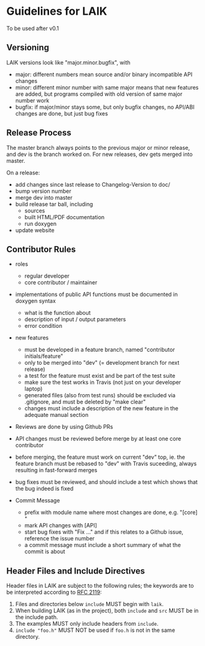 # Guidelines for LAIK

To be used after v0.1

## Versioning

LAIK versions look like "major.minor.bugfix", with
* major: different numbers mean source and/or binary incompatible API changes
* minor: different minor number with same major means that new features are
  added, but programs compiled with old version of same major number work
* bugfix: if major/minor stays some, but only bugfix changes, no API/ABI
  changes are done, but just bug fixes

## Release Process

The master branch always points to the previous major or minor release,
and dev is the branch worked on. For new releases, dev gets merged into
master.

On a release:
* add changes since last release to Changelog-Version to doc/
* bump version number
* merge dev into master
* build release tar ball, including
  * sources
  * built HTML/PDF documentation
  * run doxygen
* update website

## Contributor Rules

* roles
  * regular developer
  * core contributor / maintainer

* implementations of public API functions must be documented in doxygen syntax
  * what is the function about
  * description of input / output parameters
  * error condition
  
* new features
  * must be developed in a feature branch, named "contributor initials/feature"
  * only to be merged into "dev" (= development branch for next release)
  * a test for the feature must exist and be part of the test suite
  * make sure the test works in Travis (not just on your developer laptop)
  * generated files (also from test runs) should be excluded via .gitignore, and
    must be deleted by "make clear"
  * changes must include a description of the new feature in the adequate manual section
  
* Reviews are done by using Github PRs

* API changes must be reviewed before merge by at least one core contributor

* before merging, the feature must work on current "dev" top, ie. the feature branch must be rebased to "dev" with Travis suceeding, always resulting in fast-forward merges

* bug fixes must be reviewed, and should include a test which shows that the bug indeed is fixed

* Commit Message
  * prefix with module name where most changes are done, e.g. "[core] "
  * mark API changes with [API]
  * start bug fixes with "Fix ..." and if this relates to a Github issue, reference the issue number
  * a commit message must include a short summary of what the commit is about

## Header Files and Include Directives

Header files in LAIK are subject to the following rules; the keywords are to be
interpreted according to [RFC 2119](https://www.ietf.org/rfc/rfc2119.txt):

  1. Files and directories below ```include``` MUST begin with ```laik```.
  2. When building LAIK (as in the project), both ```include``` and ```src```
     MUST be in the include path.
  3. The examples MUST only include headers from ```include```.
  4. ```include "foo.h"``` MUST NOT be used if ```foo.h``` is not in the same
     directory.

